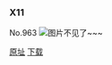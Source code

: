 ### X11
No.963
![图片不见了~~~](https://imgs.xkcd.com/comics/x11.png)

[原址](https://xkcd.com//963) [下载](https://imgs.xkcd.com/comics/x11.png)


